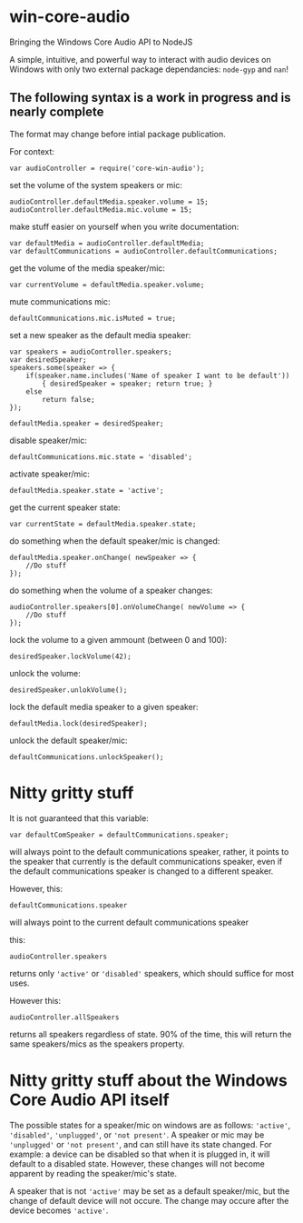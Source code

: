 # win-core-audio
Bringing the Windows Core Audio API to NodeJS

A simple, intuitive, and powerful way to interact with audio devices on Windows with only two external package dependancies: `node-gyp` and `nan`!

## The following syntax is a work in progress and is nearly complete
The format may change before intial package publication.

For context:

    var audioController = require('core-win-audio');

set the volume of the system speakers or mic:

    audioController.defaultMedia.speaker.volume = 15;
    audioController.defaultMedia.mic.volume = 15;

make stuff easier on yourself when you write documentation:

    var defaultMedia = audioController.defaultMedia;
    var defaultCommunications = audioController.defaultCommunications;

get the volume of the media speaker/mic:

    var currentVolume = defaultMedia.speaker.volume;

mute communications mic:

    defaultCommunications.mic.isMuted = true;

set a new speaker as the default media speaker:

    var speakers = audioController.speakers;
    var desiredSpeaker;
    speakers.some(speaker => {
        if(speaker.name.includes('Name of speaker I want to be default'))
            { desiredSpeaker = speaker; return true; }
        else
            return false;
    });

    defaultMedia.speaker = desiredSpeaker;

disable speaker/mic:

    defaultCommunications.mic.state = 'disabled';

activate speaker/mic:

    defaultMedia.speaker.state = 'active';

get the current speaker state:

    var currentState = defaultMedia.speaker.state;

do something when the default speaker/mic is changed:

    defaultMedia.speaker.onChange( newSpeaker => {
        //Do stuff
    });

do something when the volume of a speaker changes:

    audioController.speakers[0].onVolumeChange( newVolume => {
        //Do stuff
    });

lock the volume to a given ammount (between 0 and 100):

    desiredSpeaker.lockVolume(42);

unlock the volume:

    desiredSpeaker.unlokVolume();

lock the default media speaker to a given speaker:

    defaultMedia.lock(desiredSpeaker);

unlock the default  speaker/mic:

    defaultCommunications.unlockSpeaker();

# Nitty gritty stuff

It is not guaranteed that this variable:

    var defaultComSpeaker = defaultCommunications.speaker;

will always point to the default communications speaker, rather, it points to the speaker that currently is the default communications speaker,
even if the default communications speaker is changed to a different speaker.

However, this:

    defaultCommunications.speaker

will always point to the current default communications speaker

this:

    audioController.speakers

returns only `'active'` or `'disabled'` speakers, which should suffice for most uses. 

However this:

    audioController.allSpeakers

returns all speakers regardless of state. 90% of the time, this will return the same speakers/mics as the speakers property.

# Nitty gritty stuff about the Windows Core Audio API itself

The possible states for a speaker/mic on windows are as follows: `'active'`, `'disabled'`, `'unplugged'`, or `'not present'`.
A speaker or mic may be `'unplugged'` or `'not present'`, and can still have its state changed. For example: a device can be disabled so that when it is plugged in, it will default to a disabled state.
However, these changes will not become apparent by reading the speaker/mic's state.

A speaker that is not `'active'` may be set as a default speaker/mic, but the change of default device will not occure. The change may occure after the device becomes `'active'`.
